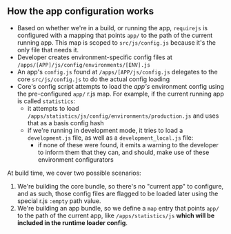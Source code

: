 ## How the app configuration works

* Based on whether we're in a build, or running the app, `requirejs` is configured with a mapping that points `app/` to the path of the current running app. This map is scoped to `src/js/config.js` because it's the only file that needs it.
* Developer creates environment-specific config files at `/apps/[APP]/js/config/environments/[ENV].js`
* An app's `config.js` found at `/apps/[APP/js/config.js` delegates to the core `src/js/config.js` to do the actual config loading
* Core's config script attempts to load the _app's_ environment config using the pre-configured `app/` r.js map. For example, if the current running app is called `statistics`:
  * it attempts to load `/apps/statistics/js/config/environments/production.js` and uses that as a basis config hash
  * if we're running in development mode, it tries to load a `development.js` file, as well as a `development_local.js` file:
    * if none of these were found, it emits a warning to the developer to inform them that they can, and should, make use of these environment configurators

At build time, we cover two possible scenarios:

1. We're building the core bundle, so there's no "current app" to configure, and as such, those config files are flagged to be loaded later using the special r.js `:empty` path value.
2. We're building an app bundle, so we define a `map` entry that points `app/` to the path of the current app, like `/apps/statistics/js` **which will be included in the runtime loader config**.
